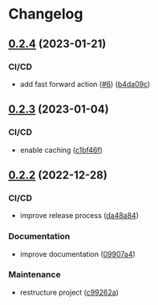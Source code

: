 # Changelog

## [0.2.4](https://github.com/chrislemke/autoembedder/compare/v0.2.3...v0.2.4) (2023-01-21)


### CI/CD

* add fast forward action ([#6](https://github.com/chrislemke/autoembedder/issues/6)) ([b4da09c](https://github.com/chrislemke/autoembedder/commit/b4da09cfd50ceb049b7d85d99c59bb20d22bc726))

## [0.2.3](https://github.com/chrislemke/autoembedder/compare/v0.2.2...v0.2.3) (2023-01-04)


### CI/CD

* enable caching ([c1bf46f](https://github.com/chrislemke/autoembedder/commit/c1bf46fa4c3d49dda342ac748593f3d197b40008))

## [0.2.2](https://github.com/chrislemke/autoembedder/compare/v0.2.1...v0.2.2) (2022-12-28)


### CI/CD

* improve release process ([da48a84](https://github.com/chrislemke/autoembedder/commit/da48a84e0bdaadc1af3f3a3d9d67a054b8b47d2f))


### Documentation

* improve documentation ([09907a4](https://github.com/chrislemke/autoembedder/commit/09907a46c9fecafe18a2cbdd8c2cecdcf07b3794))


### Maintenance

* restructure project ([c99262a](https://github.com/chrislemke/autoembedder/commit/c99262a334ffd8402a8ef3ab8a0af3ea16057b38))
